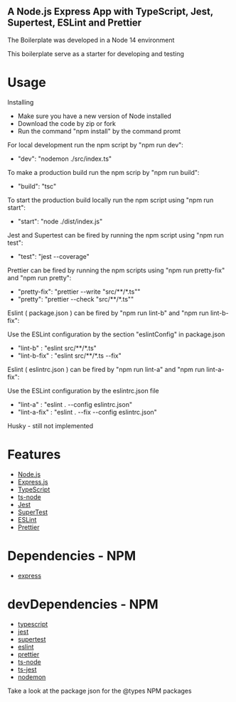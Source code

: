 ## A Node.js Express App with TypeScript, Jest, Supertest, ESLint and Prettier

The Boilerplate was developed in a Node 14 environment

This boilerplate serve as a starter for developing and testing 

# Usage

Installing

- Make sure you have a new version of Node installed
- Download the code by zip or fork
- Run the command "npm install" by the command promt

For local development run the npm script by "npm run dev":

 - "dev": "nodemon ./src/index.ts"
 
To make a production build run the npm scrip by "npm run build":

 -  "build": "tsc"
 
To start the production build locally run the npm script using "npm run start":

 - "start": "node ./dist/index.js"

Jest and Supertest can be fired by running the npm script using "npm run test":

 - "test": "jest --coverage"

Prettier can be fired by running the npm scripts using "npm run pretty-fix" and "npm run pretty":

 - "pretty-fix": "prettier --write \"src/**/*.ts\"" 
 - "pretty": "prettier --check \"src/**/*.ts\""

Eslint ( package.json ) can be fired by "npm run lint-b" and "npm run lint-b-fix":

 Use the ESLint configuration by the section "eslintConfig" in package.json
 - "lint-b" : "eslint src/**/*.ts"
 - "lint-b-fix" : "eslint src/**/*.ts --fix"
 
Eslint ( eslintrc.json ) can be fired by "npm run lint-a" and "npm run lint-a-fix":

Use the ESLint configuration by the eslintrc.json file
 - "lint-a" : "eslint  . --config eslintrc.json"
 - "lint-a-fix" : "eslint . --fix --config eslintrc.json"

Husky - still not implemented

# Features

- [Node.js](https://nodejs.org/)
- [Express.js](https://expressjs.com/)
- [TypeScript](https://www.typescriptlang.org/)
- [ts-node](https://typestrong.org/ts-node/)
- [Jest](https://jestjs.io/)
- [SuperTest](https://github.com/ladjs/supertest#readme/)
- [ESLint](https://eslint.org/)
- [Prettier](https://prettier.io/)

# Dependencies - NPM

- [express](https://www.npmjs.com/package/express/)

# devDependencies - NPM

- [typescript](https://www.npmjs.com/package/typescript/)
- [jest](https://www.npmjs.com/package/jest/)
- [supertest](https://www.npmjs.com/package/supertest/)
- [eslint](https://www.npmjs.com/package/eslint/)
- [prettier](https://www.npmjs.com/package/prettier/)
- [ts-node](https://www.npmjs.com/package/ts-node/)
- [ts-jest](https://www.npmjs.com/package/ts-jest/)
- [nodemon](https://www.npmjs.com/package/nodemon/)

Take a look at the package json for the @types NPM packages 
